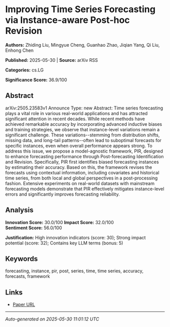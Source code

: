 # Improving Time Series Forecasting via Instance-aware Post-hoc Revision

**Authors:** Zhiding Liu, Mingyue Cheng, Guanhao Zhao, Jiqian Yang, Qi Liu, Enhong Chen

**Published:** 2025-05-30 | **Source:** arXiv RSS

**Categories:** cs.LG

**Significance Score:** 36.9/100

## Abstract

arXiv:2505.23583v1 Announce Type: new 
Abstract: Time series forecasting plays a vital role in various real-world applications and has attracted significant attention in recent decades. While recent methods have achieved remarkable accuracy by incorporating advanced inductive biases and training strategies, we observe that instance-level variations remain a significant challenge. These variations--stemming from distribution shifts, missing data, and long-tail patterns--often lead to suboptimal forecasts for specific instances, even when overall performance appears strong. To address this issue, we propose a model-agnostic framework, PIR, designed to enhance forecasting performance through Post-forecasting Identification and Revision. Specifically, PIR first identifies biased forecasting instances by estimating their accuracy. Based on this, the framework revises the forecasts using contextual information, including covariates and historical time series, from both local and global perspectives in a post-processing fashion. Extensive experiments on real-world datasets with mainstream forecasting models demonstrate that PIR effectively mitigates instance-level errors and significantly improves forecasting reliability.

## Analysis

**Innovation Score:** 30.0/100
**Impact Score:** 32.0/100  
**Sentiment Score:** 56.0/100

**Justification:** High innovation indicators (score: 30); Strong impact potential (score: 32); Contains key LLM terms (bonus: 5)

## Keywords

forecasting, instance, pir, post, series, time, time series, accuracy, forecasts, framework

## Links

- [Paper URL](https://arxiv.org/abs/2505.23583)

---
*Auto-generated on 2025-05-30 11:01:12 UTC*
